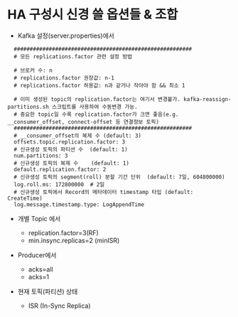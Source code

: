 # HA 구성시 신경 쓸 옵션들 & 조합


- Kafka 설정(server.properties)에서

```
  ########################################################
  # 모든 replications.factor 관련 설정 방법

  # 브로커 수: n
  # replications.factor 권장값: n-1
  # replications.factor 허용값: n과 같거나 작아야 함 && 최소 1
  
  # 이미 생성된 topic의 replication.factor는 여기서 변경불가. kafka-reassign-partitions.sh 스크립트를 사용하여 수동변경 가능.
  # 중요한 topic일 수록 replication.factor가 크면 좋음(e.g. __consumer_offset, connect-offset 등 연결정보 토픽)
  ########################################################
  # __consumer_offset의 복제 수 (default: 3)
  offsets.topic.replication.factor: 3
  # 신규생성 토픽의 파티션 수  (default: 1)
  num.partitions: 3
  # 신규생성 토픽의 복제 수    (default: 1)
  default.replication.factor: 2
  # 신규생성 토픽의 segment(roll) 분할 기간 단위  (default: 7일, 604800000)
  log.roll.ms: 172800000  # 2일
  # 신규생성 토픽에서 Record의 메타데이터 timestamp 타입 (default: CreateTime)
  log.message.timestamp.type: LogAppendTime

```

- 개별 Topic 에서
  - replication.factor=3(RF)
  - min.insync.replicas=2 (minISR)
- Producer에서
  - acks=all
  - acks=1

- 현재 토픽(파티션) 상태
  - ISR (In-Sync Replica)
